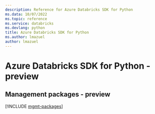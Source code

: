 ```yaml
---
description: Reference for Azure Databricks SDK for Python
ms.data: 10/07/2022
ms.topic: reference
ms.service: databricks
ms.devlang: python
title: Azure Databricks SDK for Python
ms.author: lmazuel
author: lmazuel
---
```

# Azure Databricks SDK for Python - preview

## Management packages - preview
[!INCLUDE [mgmt-packages](databricks-mgmt-index.md)]